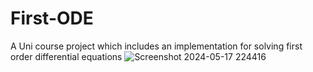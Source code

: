 # First-ODE
A Uni course project which includes an implementation for solving first order differential equations 
![Screenshot 2024-05-17 224416](https://github.com/Mostafa-Mohamed-Atef/First-ODE/assets/151864798/f5ab84b7-91f9-420a-8877-d42c5371badd)
